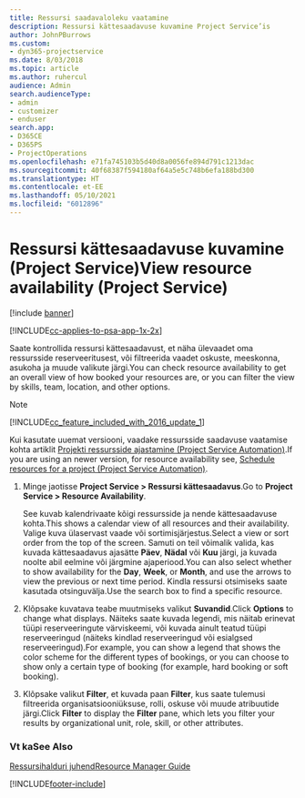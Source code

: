 ```yaml
---
title: Ressursi saadavaloleku vaatamine
description: Ressursi kättesaadavuse kuvamine Project Service’is
author: JohnPBurrows
ms.custom:
- dyn365-projectservice
ms.date: 8/03/2018
ms.topic: article
ms.author: ruhercul
audience: Admin
search.audienceType:
- admin
- customizer
- enduser
search.app:
- D365CE
- D365PS
- ProjectOperations
ms.openlocfilehash: e71fa745103b5d40d8a0056fe894d791c1213dac
ms.sourcegitcommit: 40f68387f594180af64a5e5c748b6efa188bd300
ms.translationtype: HT
ms.contentlocale: et-EE
ms.lasthandoff: 05/10/2021
ms.locfileid: "6012896"
---
```

# <a name="view-resource-availability-project-service"></a><span data-ttu-id="7a0eb-103">Ressursi kättesaadavuse kuvamine (Project Service)</span><span class="sxs-lookup"><span data-stu-id="7a0eb-103">View resource availability (Project Service)</span></span>

[!include [banner](../includes/psa-now-project-operations.md)]

[!INCLUDE[cc-applies-to-psa-app-1x-2x](../includes/cc-applies-to-psa-app-1x-2x.md)]

<span data-ttu-id="7a0eb-104">Saate kontrollida ressursi kättesaadavust, et näha ülevaadet oma ressursside reserveeritusest, või filtreerida vaadet oskuste, meeskonna, asukoha ja muude valikute järgi.</span><span class="sxs-lookup"><span data-stu-id="7a0eb-104">You can check resource availability to get an overall view of how booked your resources are, or you can filter the view by skills, team, location, and other options.</span></span>  
  
> [!NOTE]
> [!INCLUDE[cc_feature_included_with_2016_update_1](../includes/cc-feature-included-with-2016-update-1.md)]  
> 
>  <span data-ttu-id="7a0eb-105">Kui kasutate uuemat versiooni, vaadake ressursside saadavuse vaatamise kohta artiklit [Projekti ressursside ajastamine (Project Service Automation)](../psa/schedule-resources-project.md).</span><span class="sxs-lookup"><span data-stu-id="7a0eb-105">If you are using an newer version, for resource availability see, [Schedule resources for a project (Project Service Automation)](../psa/schedule-resources-project.md).</span></span>  

1. <span data-ttu-id="7a0eb-106">Minge jaotisse **Project Service > Ressursi kättesaadavus**.</span><span class="sxs-lookup"><span data-stu-id="7a0eb-106">Go to **Project Service > Resource Availability**.</span></span>  

    <span data-ttu-id="7a0eb-107">See kuvab kalendrivaate kõigi ressursside ja nende kättesaadavuse kohta.</span><span class="sxs-lookup"><span data-stu-id="7a0eb-107">This shows a calendar view of all resources and their availability.</span></span> <span data-ttu-id="7a0eb-108">Valige kuva ülaservast vaade või sortimisjärjestus.</span><span class="sxs-lookup"><span data-stu-id="7a0eb-108">Select a view or sort order from the top of the screen.</span></span> <span data-ttu-id="7a0eb-109">Samuti on teil võimalik valida, kas kuvada kättesaadavus ajasätte **Päev**, **Nädal** või **Kuu** järgi, ja kuvada noolte abil eelmine või järgmine ajaperiood.</span><span class="sxs-lookup"><span data-stu-id="7a0eb-109">You can also select whether to show availability for the **Day**, **Week**, or **Month**, and use the arrows to view the previous or next time period.</span></span> <span data-ttu-id="7a0eb-110">Kindla ressursi otsimiseks saate kasutada otsinguvälja.</span><span class="sxs-lookup"><span data-stu-id="7a0eb-110">Use the search box to find a specific resource.</span></span>  

2. <span data-ttu-id="7a0eb-111">Klõpsake kuvatava teabe muutmiseks valikut **Suvandid**.</span><span class="sxs-lookup"><span data-stu-id="7a0eb-111">Click **Options** to change what displays.</span></span> <span data-ttu-id="7a0eb-112">Näiteks saate kuvada legendi, mis näitab erinevat tüüpi reserveeringute värviskeemi, või kuvada ainult teatud tüüpi reserveeringud (näiteks kindlad reserveeringud või esialgsed reserveeringud).</span><span class="sxs-lookup"><span data-stu-id="7a0eb-112">For example, you can show a legend that shows the color scheme for the different types of bookings, or you can choose to show only a certain type of booking (for example, hard booking or soft booking).</span></span>  

3. <span data-ttu-id="7a0eb-113">Klõpsake valikut **Filter**, et kuvada paan **Filter**, kus saate tulemusi filtreerida organisatsiooniüksuse, rolli, oskuse või muude atribuutide järgi.</span><span class="sxs-lookup"><span data-stu-id="7a0eb-113">Click **Filter** to display the **Filter** pane, which lets you filter your results by organizational unit, role, skill, or other attributes.</span></span>  

### <a name="see-also"></a><span data-ttu-id="7a0eb-114">Vt ka</span><span class="sxs-lookup"><span data-stu-id="7a0eb-114">See Also</span></span>  
 [<span data-ttu-id="7a0eb-115">Ressursihalduri juhend</span><span class="sxs-lookup"><span data-stu-id="7a0eb-115">Resource Manager Guide</span></span>](../psa/resource-manager-guide.md)


[!INCLUDE[footer-include](../includes/footer-banner.md)]
